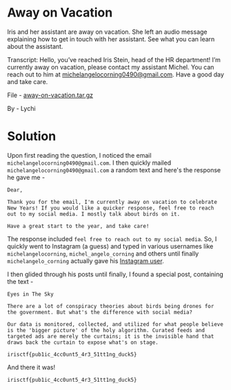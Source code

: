 Away on Vacation
=

Iris and her assistant are away on vacation. She left an audio message explaining how to get in touch with her assistant. See what you can learn about the assistant.

Transcript: Hello, you’ve reached Iris Stein, head of the HR department! I’m currently away on vacation, please contact my assistant Michel. You can reach out to him at michelangelocorning0490@gmail.com. Have a good day and take care.

File - [away-on-vacation.tar.gz](./away-on-vacation.tar.gz)

By - Lychi

Solution
=

Upon first reading the question, I noticed the email `michelangelocorning0490@gmail.com`. I then quickly mailed `michelangelocorning0490@gmail.com` a random text and here's the response he gave me -

```
Dear,

Thank you for the email, I'm currently away on vacation to celebrate New Years! If you would like a quicker response, feel free to reach out to my social media. I mostly talk about birds on it. 

Have a great start to the year, and take care!
```

The response included `feel free to reach out to my social media`. So, I quickly went to Instagram (a guess) and typed in various usernames like `michelangelocorning`, `michel_angelo_corning` and others until finally `michelangelo_corning` actually gave his [Instagram user](https://www.instagram.com/michelangelo_corning/).

I then glided through his posts until finally, I found a special post, containing the text -

```
Eyes in The Sky

There are a lot of conspiracy theories about birds being drones for the government. But what's the difference with social media?

Our data is monitored, collected, and utilized for what people believe is the 'bigger picture' of the holy algorithm. Curated feeds and targeted ads are merely the curtains; it is the invisible hand that draws back the curtain to expose what's on stage.

irisctf{pub1ic_4cc0unt5_4r3_51tt1ng_duck5}
```

And there it was!

`irisctf{pub1ic_4cc0unt5_4r3_51tt1ng_duck5}`
